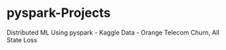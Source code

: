 # pyspark-Projects
Distributed ML Using pyspark - Kaggle Data - Orange Telecom Churn, All State Loss
